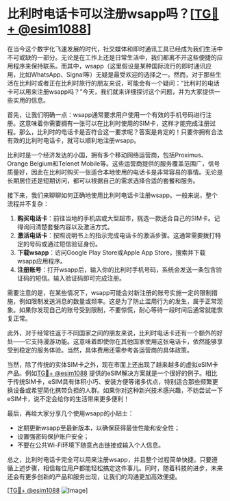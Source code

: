 # 比利时电话卡可以注册wsapp吗？[[TG💪+ @esim1088](https://t.me/s/esim1088)]

在当今这个数字化飞速发展的时代，社交媒体和即时通讯工具已经成为我们生活中不可或缺的一部分。无论是在工作上还是日常生活中，我们都离不开这些便捷的应用程序来保持联系。而其中，wsapp（这里假设是某种国际流行的即时通讯应用，比如WhatsApp、Signal等）无疑是最受欢迎的选择之一。然而，对于那些生活在比利时或者正在比利时旅行的朋友来说，可能会有一个疑问：“比利时的电话卡可以用来注册wsapp吗？”今天，我们就来详细探讨这个问题，并为大家提供一些实用的信息。

首先，让我们明确一点：wsapp通常要求用户使用一个有效的手机号码进行注册。这意味着你需要拥有一张可以在比利时使用的SIM卡，这样才能完成注册过程。那么，比利时的电话卡是否符合这一要求呢？答案是肯定的！只要你拥有合法有效的比利时电话卡，就可以顺利地注册wsapp。

比利时是一个经济发达的小国，拥有多个移动网络运营商，包括Proximus、Orange Belgium和Telenet Mobile等。这些运营商提供的服务覆盖范围广，信号质量好，因此在比利时购买一张适合本地使用的电话卡是非常容易的事情。无论是长期居住还是短期访问，都可以根据自己的需求选择合适的套餐和服务。

接下来，我们来聊聊如何正确地使用比利时电话卡注册wsapp。一般来说，整个流程并不复杂：

1. **购买电话卡**：前往当地的手机店或大型超市，挑选一款适合自己的SIM卡。记得询问清楚套餐内容以及激活方式。
2. **激活电话卡**：按照说明书上的指示完成电话卡的激活步骤。这通常需要拨打特定的号码或通过短信验证身份。
3. **下载wsapp**：访问Google Play Store或Apple App Store，搜索并下载wsapp应用程序。
4. **注册账号**：打开wsapp后，输入你的比利时手机号码，系统会发送一条包含验证码的短信。输入验证码即可完成注册。

需要注意的是，在某些情况下，wsapp可能会对新注册的账号实施一定的限制措施，例如限制发送消息的数量或频率。这是为了防止滥用行为的发生，属于正常现象。如果你发现自己的账号受到限制，不要惊慌，耐心等待一段时间后通常就能恢复正常。

此外，对于经常往返于不同国家之间的朋友来说，比利时电话卡还有一个额外的好处——它支持漫游功能。这意味着即使你在其他国家使用这张电话卡，依然能够享受到稳定的服务体验。当然，具体费用还需参考各运营商的具体政策。

当然，除了传统的实体SIM卡之外，现在市面上还出现了越来越多的虚拟eSIM卡产品。例如[TG💪+ @esim1088](https://t.me/s/esim1088) 提供的eSIM解决方案就是一个很好的例子。相比于传统SIM卡，eSIM具有体积小巧、安装方便等诸多优点，特别适合那些频繁更换设备或希望简化携带负担的人群。如果你对这种新兴技术感兴趣，不妨尝试一下eSIM卡，说不定会给你的生活带来更多便利！

最后，再给大家分享几个使用wsapp的小贴士：
- 定期更新wsapp至最新版本，以确保获得最佳性能和安全性；
- 设置强密码保护账户安全；
- 不要在公共Wi-Fi环境下随意点击链接或输入个人信息。

总之，比利时电话卡完全可以用来注册wsapp，并且整个过程简单快捷。只要遵循上述步骤，相信每位用户都能轻松搞定这件事儿。同时，随着科技的进步，未来还会有更多创新的产品和服务出现，让我们的沟通更加高效便捷。

[[TG💪+ @esim1088](https://t.me/s/esim1088) ![Image](https://i.postimg.cc/4NQfJmqS/Snipaste-2025-05-13-00-14-12.png)]